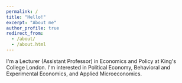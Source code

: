 ```yaml
---
permalink: /
title: "Hello!"
excerpt: "About me"
author_profile: true
redirect_from: 
  - /about/
  - /about.html
---
```


I'm a Lecturer (Assistant Professor) in Economics and Policy at King's College London. I'm interested in Political Economy, Behavioral and Experimental Economics, and Applied Microeconomics.
